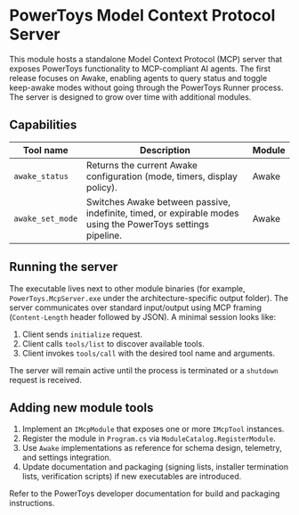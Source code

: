 # PowerToys Model Context Protocol Server

This module hosts a standalone Model Context Protocol (MCP) server that exposes PowerToys functionality to MCP-compliant AI agents. The first release focuses on Awake, enabling agents to query status and toggle keep-awake modes without going through the PowerToys Runner process. The server is designed to grow over time with additional modules.

## Capabilities

| Tool name | Description | Module |
|-----------|-------------|--------|
| `awake_status` | Returns the current Awake configuration (mode, timers, display policy). | Awake |
| `awake_set_mode` | Switches Awake between passive, indefinite, timed, or expirable modes using the PowerToys settings pipeline. | Awake |

## Running the server

The executable lives next to other module binaries (for example, `PowerToys.McpServer.exe` under the architecture-specific output folder). The server communicates over standard input/output using MCP framing (`Content-Length` header followed by JSON). A minimal session looks like:

1. Client sends `initialize` request.
2. Client calls `tools/list` to discover available tools.
3. Client invokes `tools/call` with the desired tool name and arguments.

The server will remain active until the process is terminated or a `shutdown` request is received.

## Adding new module tools

1. Implement an `IMcpModule` that exposes one or more `IMcpTool` instances.
2. Register the module in `Program.cs` via `ModuleCatalog.RegisterModule`.
3. Use `Awake` implementations as reference for schema design, telemetry, and settings integration.
4. Update documentation and packaging (signing lists, installer termination lists, verification scripts) if new executables are introduced.

Refer to the PowerToys developer documentation for build and packaging instructions.
